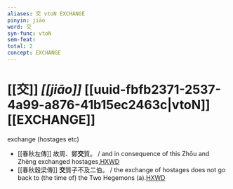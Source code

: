 ```yaml
---
aliases: 交 vtoN EXCHANGE
pinyin: jiāo
word: 交
syn-func: vtoN
sem-feat: 
total: 2
concept: EXCHANGE 
---
```

# [[交]] *[[jiāo]]*  [[uuid-fbfb2371-2537-4a99-a876-41b15ec2463c|vtoN]] [[EXCHANGE]]
exchange (hostages etc)
 - [[春秋左傳]] 故周、鄭**交**質。 / and in consequence of this Zhōu and Zhèng exchanged hostages,[HXWD](https://hxwd.org/textview.html?location=KR1e0001_tls_001-63a.8)
 - [[春秋穀梁傳]] **交**質子不及二伯。 / the exchange of hostages does not go back to (the time of) the Two Hegemons (a).[HXWD](https://hxwd.org/textview.html?location=KR1e0008_tls_001-62a.12)